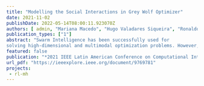 ```yaml
---
title: "Modelling the Social Interactions in Grey Wolf Optimizer"
date: 2021-11-02
publishDate: 2022-05-14T08:00:11.923070Z
authors: [ admin, "Mariana Macedo", "Hugo Valadares Siqueira", "Ronaldo Menezes", "Carmelo J. A. Bastos-Filho" ]
publication_types: ["1"]
abstract: "Swarm Intelligence has been successfully used for
solving high-dimensional and multimodal optimization problems. However, the wide range of swarm-based techniques, operators, and parameters requires prior knowledge before applying them to real-world problems. Because of this, we have been study- ing the meso-level characteristics that emerge from the social interactions within the swarm to understand each swarm-based technique’s unique characteristics. In this paper, we model and study the interaction network of the Grey Wolf Optimizer (GWO) to capture its social behaviour. We used Portrait divergence to compare the similarity between network structures over exper- iments, simulations and iterations of the GWO. We also used Kullback divergence to compare the probability distributions of the network flows varying over experiments, simulations and iterations of the GWO. Furthermore, we discovered we could identify the GWO convergence using the interaction network approach. Comparing different simulations, we found that the wolves communicate using a stable network structure but not necessarily a stable network flow indicating variance in the number of highly influential wolves. We also point out patterns found in GWO that appears to be similar to other swarm-based algorithms (GPSO and FSS)."
featured: false
publication: "*2021 IEEE Latin American Conference on Computational Intelligence (LA-CCI)*"
url_pdf: "https://ieeexplore.ieee.org/document/9769781"
projects:
 - rl-mh
---
```


